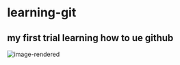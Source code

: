 # learning-git
## my first trial learning how to ue github

![image-rendered](https://user-images.githubusercontent.com/117614275/205275017-96e82909-f390-440b-a15f-51847ea97b2f.png)
